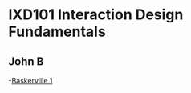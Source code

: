 IXD101 Interaction Design Fundamentals
=======================================

John B
------

-[Baskerville 1](https://bandeattie.github.io/JohnBaskerville/baskerville.html)